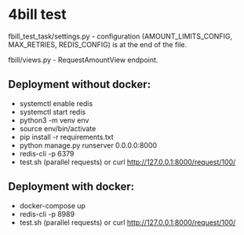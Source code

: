 # 4bill test

fbill_test_task/settings.py - configuration (AMOUNT_LIMITS_CONFIG, MAX_RETRIES, REDIS_CONFIG) is at the end of the file. 

fbill/views.py - RequestAmountView endpoint.


## Deployment without docker:

* systemctl enable redis
* systemctl start redis
* python3 -m venv env
* source env/bin/activate
* pip install -r requirements.txt
* python manage.py runserver 0.0.0.0:8000
* redis-cli -p 6379
* test.sh (parallel requests) or curl http://127.0.0.1:8000/request/100/

## Deployment with docker:
* docker-compose up
* redis-cli -p 8989
* test.sh (parallel requests) or curl http://127.0.0.1:8000/request/100/
